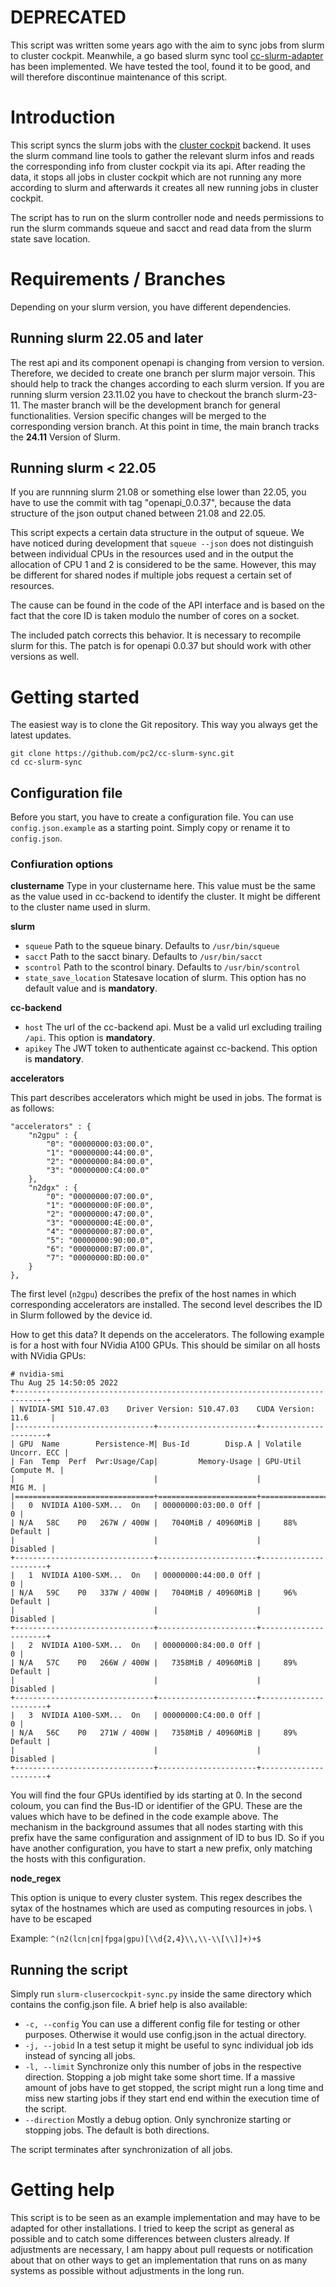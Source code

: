 # DEPRECATED

This script was written some years ago with the aim to sync jobs from slurm
to cluster cockpit. Meanwhile, a go based slurm sync tool 
[cc-slurm-adapter](https://github.com/ClusterCockpit/cc-slurm-adapter)
has been implemented. We have tested the tool, found it to be good, and will 
therefore discontinue maintenance of this script.

# Introduction

This script syncs the slurm jobs with the 
[cluster cockpit](https://github.com/ClusterCockpit/) backend. It uses the
slurm command line tools to gather the relevant slurm infos and reads the
corresponding info from cluster cockpit via its api. After reading the data,
it stops all jobs in cluster cockpit which are not running any more according
to slurm and afterwards it creates all new running jobs in cluster cockpit.

The script has to run on the slurm controller node and needs permissions 
to run the slurm commands squeue and sacct and read data from the slurm
state save location.

# Requirements / Branches

Depending on your slurm version, you have different dependencies.

## Running slurm 22.05 and later

The rest api and its component openapi is changing from version to version.
Therefore, we decided to create one branch per slurm major versoin. This 
should help to track the changes according to each slurm version. If you 
are running slurm version 23.11.02 you have to checkout the branch slurm-23-11.
The master branch will be the development branch for general functionalities.
Version specific changes will be merged to the corresponding version branch. At 
this point in time, the main branch tracks the **24.11** Version of Slurm. 

## Running slurm < 22.05

If you are runnning slurm 21.08 or something else lower than 22.05, you have to 
use the commit with tag "openapi_0.0.37", because the data structure of the 
json output chaned between 21.08 and 22.05.

This script expects a certain data structure in the output of squeue. We have 
noticed during development that `squeue --json` does not distinguish between 
individual CPUs in the resources used and in the output the allocation of CPU 1 
and 2 is considered to be the same. However, this may be different for shared 
nodes if multiple jobs request a certain set of resources.

The cause can be found in the code of the API interface and is based on the 
fact that the core ID is taken modulo the number of cores on a socket. 

The included patch corrects this behavior. It is necessary to recompile slurm 
for this. The patch is for openapi 0.0.37 but should work with other versions
as well. 

# Getting started

The easiest way is to clone the Git repository. This way you always get the latest updates. 

    git clone https://github.com/pc2/cc-slurm-sync.git
    cd cc-slurm-sync

## Configuration file
Before you start, you have to create a configuration file. You can use 
`config.json.example` as a starting point. Simply copy or rename it to
`config.json`.

### Confiuration options
**clustername**
Type in your clustername here. This value must be the same as the value used in cc-backend to identify the cluster. It might be different to the cluster name used in slurm.

**slurm**
* `squeue` Path to the squeue binary. Defaults to `/usr/bin/squeue`
* `sacct` Path to the sacct binary. Defaults to `/usr/bin/sacct`
* `scontrol` Path to the scontrol binary. Defaults to `/usr/bin/scontrol`
* `state_save_location` Statesave location of slurm. This option has no default value and is **mandatory**.

**cc-backend**
* `host` The url of the cc-backend api. Must be a valid url excluding trailing `/api`. This option is **mandatory**.
* `apikey` The JWT token to authenticate against cc-backend. This option is **mandatory**.

**accelerators**

This part describes accelerators which might be used in jobs. The format is as follows:

	"accelerators" : {
		"n2gpu" : {
			"0": "00000000:03:00.0",
			"1": "00000000:44:00.0",
			"2": "00000000:84:00.0",
			"3": "00000000:C4:00.0"
		},
		"n2dgx" : {
			"0": "00000000:07:00.0",
			"1": "00000000:0F:00.0",
			"2": "00000000:47:00.0",
			"3": "00000000:4E:00.0",
			"4": "00000000:87:00.0",
			"5": "00000000:90:00.0",
			"6": "00000000:B7:00.0",
			"7": "00000000:BD:00.0"
		}
	},

The first level (`n2gpu`) describes the prefix of the host names in which corresponding accelerators are installed. The second level describes the ID in Slurm followed by the device id.

How to get this data? It depends on the accelerators. The following example is for a host with four NVidia A100 GPUs. This should be similar on all hosts with NVidia GPUs:

    # nvidia-smi 
    Thu Aug 25 14:50:05 2022       
    +-----------------------------------------------------------------------------+
    | NVIDIA-SMI 510.47.03    Driver Version: 510.47.03    CUDA Version: 11.6     |
    |-------------------------------+----------------------+----------------------+
    | GPU  Name        Persistence-M| Bus-Id        Disp.A | Volatile Uncorr. ECC |
    | Fan  Temp  Perf  Pwr:Usage/Cap|         Memory-Usage | GPU-Util  Compute M. |
    |                               |                      |               MIG M. |
    |===============================+======================+======================|
    |   0  NVIDIA A100-SXM...  On   | 00000000:03:00.0 Off |                    0 |
    | N/A   58C    P0   267W / 400W |   7040MiB / 40960MiB |     88%      Default |
    |                               |                      |             Disabled |
    +-------------------------------+----------------------+----------------------+
    |   1  NVIDIA A100-SXM...  On   | 00000000:44:00.0 Off |                    0 |
    | N/A   59C    P0   337W / 400W |   7040MiB / 40960MiB |     96%      Default |
    |                               |                      |             Disabled |
    +-------------------------------+----------------------+----------------------+
    |   2  NVIDIA A100-SXM...  On   | 00000000:84:00.0 Off |                    0 |
    | N/A   57C    P0   266W / 400W |   7358MiB / 40960MiB |     89%      Default |
    |                               |                      |             Disabled |
    +-------------------------------+----------------------+----------------------+
    |   3  NVIDIA A100-SXM...  On   | 00000000:C4:00.0 Off |                    0 |
    | N/A   56C    P0   271W / 400W |   7358MiB / 40960MiB |     89%      Default |
    |                               |                      |             Disabled |
    +-------------------------------+----------------------+----------------------+

You will find the four GPUs identified by ids starting at 0. In the second coloum, you can find the Bus-ID or identifier of the GPU. These are the values which have to be defined in the code example above. The mechanism in the background assumes that all nodes starting with this prefix have the same configuration and assignment of ID to bus ID. So if you have another configuration, you have to start a new prefix, only matching the hosts with this configuration.

**node_regex**

This option is unique to every cluster system. This regex describes the sytax of the hostnames which are used as computing resources in jobs. \ have to be escaped

Example: `^(n2(lcn|cn|fpga|gpu)[\\d{2,4}\\,\\-\\[\\]]+)+$`

## Running the script

Simply run `slurm-clusercockpit-sync.py` inside the same directory which contains the config.json file. A brief help is also available:

* `-c, --config` You can use a different config file for testing or other purposes. Otherwise it would use config.json in the actual directory.
* `-j, --jobid` In a test setup it might be useful to sync individual job ids instead of syncing all jobs.
* `-l, --limit` Synchronize only this number of jobs in the respective direction. Stopping a job might take some short time. If a massive amount of jobs have to get stopped, the script might run a long time and miss new starting jobs if they start end end within the execution time of the script. 
* `--direction` Mostly a debug option. Only synchronize starting or stopping jobs. The default is both directions.

The script terminates after synchronization of all jobs. 

# Getting help

This script is to be seen as an example implementation and may have to be adapted for other installations. I tried to keep the script as general as possible and to catch some differences between clusters already. If adjustments are necessary, I am happy about pull requests or notification about that on other ways to get an implementation that runs on as many systems as possible without adjustments in the long run.

